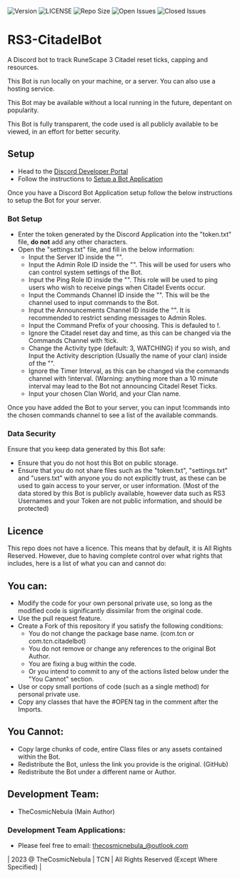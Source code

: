 ![Version](https://img.shields.io/badge/VERSION-3.0-informational?style=for-the-badge) ![LICENSE](https://img.shields.io/badge/LICENSE-Custom-red?style=for-the-badge) ![Repo Size](https://img.shields.io/github/repo-size/TheCosmicNebula/RS3-CitadelBot?label=REPO%20SIZE&style=for-the-badge) ![Open Issues](https://img.shields.io/github/issues/TheCosmicNebula/RS3-CitadelBot?style=for-the-badge) ![Closed Issues](https://img.shields.io/github/issues-closed/TheCosmicNebula/RS3-CitadelBot?color=green&style=for-the-badge)

# RS3-CitadelBot
A Discord bot to track RuneScape 3 Citadel reset ticks, capping and resources.

This Bot is run locally on your machine, or a server. You can also use a hosting service.

This Bot may be available without a local running in the future, depentant on popularity.

This Bot is fully transparent, the code used is all publicly available to be viewed, in an effort for better security.

## Setup
- Head to the [Discord Developer Portal](https://discord.com/developers/applications)
- Follow the instructions to [Setup a Bot Application](https://discord.com/developers/docs/getting-started)

Once you have a Discord Bot Application setup follow the below instructions to setup the Bot for your server.
### Bot Setup
 - Enter the token generated by the Discord Application into the "token.txt" file, **do not** add any other characters.
 - Open the "settings.txt" file, and fill in the below information:
   - Input the Server ID inside the "".
   - Input the Admin Role ID inside the "". This will be used for users who can control system settings of the Bot.
   - Input the Ping Role ID inside the "". This role will be used to ping users who wish to receive pings when Citadel Events occur.
   - Input the Commands Channel ID inside the "". This will be the channel used to input commands to the Bot.
   - Input the Announcements Channel ID inside the "". It is recommended to restrict sending messages to Admin Roles.
   - Input the Command Prefix of your choosing. This is defauled to !.
   - Ignore the Citadel reset day and time, as this can be changed via the Commands Channel with !tick.
   - Change the Activity type (default: 3, WATCHING) if you so wish, and Input the Activity description (Usually the name of your clan) inside of the "".
   - Ignore the Timer Interval, as this can be changed via the commands channel with !interval. (Warning: anything more than a 10 minute interval may lead to the Bot not announcing Citadel Reset Ticks.
   - Input your chosen Clan World, and your Clan name.

Once you have added the Bot to your server, you can input !commands into the chosen commands channel to see a list of the available commands.

### Data Security
Ensure that you keep data generated by this Bot safe:
- Ensure that you do not host this Bot on public storage.
- Ensure that you do not share files such as the "token.txt", "settings.txt" and "users.txt" with anyone you do not explicitly trust, as these can be used to gain access to your server, or user information. (Most of the data stored by this Bot is publicly available, however data such as RS3 Usernames and your Token are not public information, and should be protected)

## Licence
This repo does not have a licence. This means that by default, it is All Rights Reserved. However, due to having complete control over what rights that includes, here is a list of what you can and cannot do:

## You can:
 - Modify the code for your own personal private use, so long as the modified code is significantly dissimilar from the original code.
 - Use the pull request feature.
 - Create a Fork of this repository if you satisfy the following conditions:
   - You do not change the package base name. (com.tcn or com.tcn.citadelbot)
   - You do not remove or change any references to the original Bot Author.
   - You are fixing a bug within the code.
   - Or you intend to commit to any of the actions listed below under the "You Cannot" section.
 - Use or copy small portions of code (such as a single method) for personal private use.
 - Copy any classes that have the #OPEN tag in the comment after the Imports.

## You Cannot:
 - Copy large chunks of code, entire Class files or any assets contained within the Bot.
 - Redistribute the Bot, unless the link you provide is the original. (GitHub)
 - Redistribute the Bot under a different name or Author.

## Development Team:
- TheCosmicNebula (Main Author)

### Development Team Applications:
 - Please feel free to email: thecosmicnebula_@outlook.com

| 2023 @ TheCosmicNebula | TCN | All Rights Reserved (Except Where Specified) |
